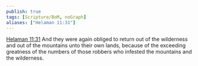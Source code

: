 ```yaml
---
publish: true
tags: [Scripture/BoM, noGraph]
aliases: ["Helaman 11:31"]
---
```

[Helaman 11:31](https://churchofjesuschrist.org/study/scriptures/bofm/hel/11?lang=eng&id=p31#p31) And they were again obliged to return out of the wilderness and out of the mountains unto their own lands, because of the exceeding greatness of the numbers of those robbers who infested the mountains and the wilderness.
